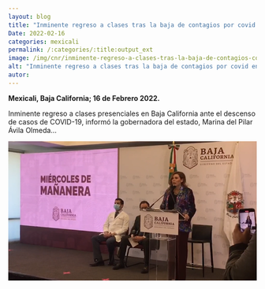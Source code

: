 ```yaml
---
layout: blog
title: "Inminente regreso a clases tras la baja de contagios por covid en bc"
Date: 2022-02-16
categories: mexicali
permalink: /:categories/:title:output_ext
image: /img/cnr/inminente-regreso-a-clases-tras-la-baja-de-contagios-covid.png
alt: "Inminente regreso a clases tras la baja de contagios por covid en bc"
autor:
---
```


**Mexicali, Baja California; 16 de Febrero 2022.** 

Inminente regreso a clases presenciales en Baja California ante el descenso de casos de COVID-19, informó la gobernadora del estado, Marina del Pilar Ávila Olmeda…

<div id="carouselExampleSlidesOnly" class="carousel slide" data-ride="carousel">
  <div class="carousel-inner">
    <div class="carousel-item active">
       <img class="d-block w-100" src="/img/cnr/inminente-regreso-a-clases-tras-la-baja-de-contagios-covid.png" loading="lazy"  alt="Inminente regreso a clases tras la baja de contagios por covid en bc">
    </div>
  </div>
</div>